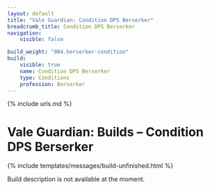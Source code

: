 ```yaml
---
layout: default
title: "Vale Guardian: Condition DPS Berserker"
breadcrumb_title: Condition DPS Berserker
navigation:
    visible: false

build_weight: "004.berserker-condition"
build:
    visible: true
    name: Condition DPS Berserker
    type: Conditions
    profession: Berserker
---
```

{% include urls.md %}

# Vale Guardian: Builds &ndash; Condition DPS Berserker
{% include templates/messages/build-unfinished.html %}

Build description is not available at the moment.
